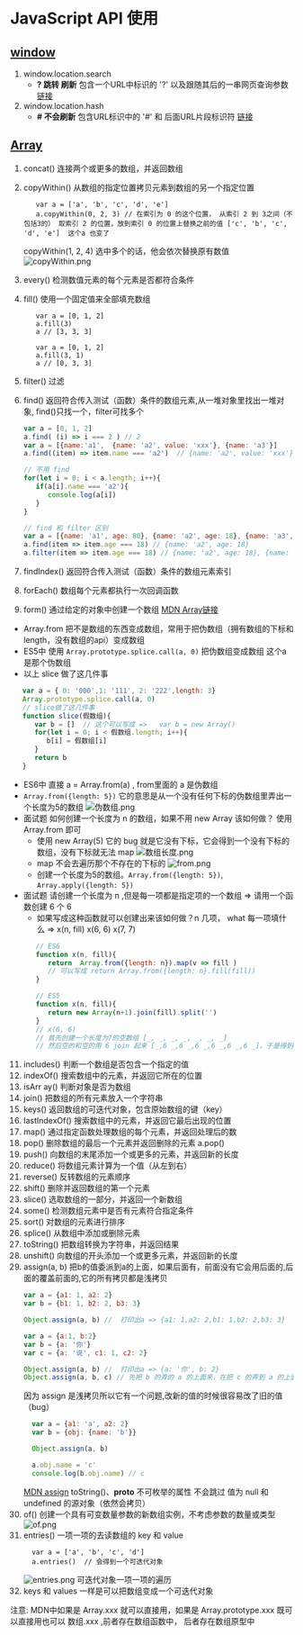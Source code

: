 # JavaScript API 使用
## [window](https://developer.mozilla.org/zh-CN/docs/Web/API/Window)
1. window.location.search
   - **? 跳转 刷新** 包含一个URL中标识的 '?' 以及跟随其后的一串网页查询参数 [链接](https://developer.mozilla.org/zh-CN/docs/Web/API/Location/search)
2. window.location.hash
   - **# 不会刷新** 包含URL标识中的 '#' 和 后面URL片段标识符 [链接](https://developer.mozilla.org/zh-CN/docs/Web/API/Location/hash) 

## [Array](https://developer.mozilla.org/zh-CN/docs/Web/JavaScript/Reference/Global_Objects/Array)
1. concat() 连接两个或更多的数组，并返回数组
2. copyWithin() 从数组的指定位置拷贝元素到数组的另一个指定位置
   ```
      var a = ['a', 'b', 'c', 'd', 'e']
      a.copyWithin(0, 2, 3) // 在索引为 0 的这个位置， 从索引 2 到 3之间（不包括3的） 取索引 2 的位置，放到索引 0 的位置上替换之前的值 ['c', 'b', 'c', 'd', 'e']  这个a 也变了 
   ```
   copyWithin(1, 2, 4) 选中多个的话，他会依次替换原有数值
   ![copyWithin.png](https://i.loli.net/2021/12/02/za3BWVRnS5hJe2L.png)

3. every() 检测数值元素的每个元素是否都符合条件
4. fill() 使用一个固定值来全部填充数组
   ```
      var a = [0, 1, 2]
      a.fill(3)
      a // [3, 3, 3]

      var a = [0, 1, 2] 
      a.fill(3, 1)
      a // [0, 3, 3]
   ```
5. filter() 过滤
6. find() 返回符合传入测试（函数）条件的数组元素,从一堆对象里找出一堆对象, find()只找一个，filter可找多个
   ```js
   var a = [0, 1, 2] 
   a.find( (i) => i === 2 ) // 2
   var a = [{name:'a1',  {name: 'a2', value: 'xxx'}, {name: 'a3'}]
   a.find((item) => item.name === 'a2')  // {name: 'a2', value: 'xxx'}

   // 不用 find 
   for(let i = 0; i < a.length; i++){
      if(a[i].name === 'a2'){
         console.log(a[i])
      }
   }

   // find 和 filter 区别
   var a = [{name: 'a1', age: 80}, {name: 'a2', age: 18}, {name: 'a3', age: 18}]
   a.find(item => item.age === 18) // {name: 'a2', age: 18}
   a.filter(item => item.age === 18) // {name: 'a2', age: 18}, {name: 'a3', age: 18}
   ```
7. findIndex() 返回符合传入测试（函数）条件的数组元素索引
   
8. forEach() 数组每个元素都执行一次回调函数
9.  form() 通过给定的对象中创建一个数组 [MDN Array链接](https://developer.mozilla.org/zh-CN/docs/Web/JavaScript/Reference/Global_Objects/Array/from)
   - Array.from 把不是数组的东西变成数组，常用于把伪数组（拥有数组的下标和length，没有数组的api）变成数组
   - ES5中 使用 `Array.prototype.splice.call(a, 0)` 把伪数组变成数组 这个a 是那个伪数组   
   - 以上 slice 做了这几件事
   ```js
      var a = { 0: '000',1: '111', 2: '222',length: 3}
      Array.prototype.splice.call(a, 0)
      // slice做了这几件事
      function slice(假数组){
         var b = []  // 这个可以写成 =>   var b = new Array()
         for(let i = 0; i < 假数组.length; i++){
            b[i] = 假数组[i]
         }
         return b
      }
   ```
   - ES6中 直接 a = Array.from(a) , from里面的 a 是伪数组
   - `Array.from({length: 5})`  它的意思是从一个没有任何下标的伪数组里弄出一个长度为5的数组
   ![伪数组.png](https://i.loli.net/2021/12/02/Mcr1NeUgLm25HiE.png)
   - 面试题 如何创建一个长度为 n 的数组，如果不用 new Array 该如何做？ 使用 Array.from 即可
     - 使用 new Array(5) 它的 bug 就是它没有下标，它会得到一个没有下标的数组，没有下标就无法 map 
     ![数组长度.png](https://i.loli.net/2021/12/02/XjWxkbFUdLh3Dmv.png)
     - map 不会去遍历那个不存在的下标的
     ![from.png](https://i.loli.net/2021/12/02/kV7cylnpv4RaXHO.png)
     - 创建一个长度为5的数组。`Array.from({length: 5})`, `Array.apply({length: 5})`
   - 面试题 请创建一个长度为 n ,但是每一项都是指定项的一个数组 => 请用一个函数创建 6 个 6
     - 如果写成这种函数就可以创建出来该如何做？n 几项， what 每一项填什么 => x(n, fill) x(6, 6) x(7, 7)  
      ```js
         // ES6
         function x(n, fill){
            return  Array.from({length: n}).map(v => fill )
            // 可以写成 return Array.from({length: n}.fill(fill))
         }

         // ES5
         function x(n, fill){
            return new Array(n+1).join(fill).split('')
         }
         // x(6, 6)
         // 首先创建一个长度为7的空数组 [_, _, _, _, _, _, _]
         // 然后空的和空的用 6 join 起来 [_,6 _,6 _,6 _,6 _,6 _,6 _]，于是得到6 个 6  [666666],最后 split 就会得到 ['6', '6', '6', '6', '6', '6']     
      ```
11. includes() 判断一个数组是否包含一个指定的值
12. indexOf() 搜索数组中的元素，并返回它所在的位置
13. isArr ay() 判断对象是否为数组
14. join() 把数组的所有元素放入一个字符串
15. keys() 返回数组的可迭代对象，包含原始数组的键（key）
16. lastIndexOf() 搜索数组中的元素，并返回它最后出现的位置
17. map() 通过指定函数处理数组的每个元素，并返回处理后的数
18. pop() 删除数组的最后一个元素并返回删除的元素  a.pop()
19. push() 向数组的末尾添加一个或更多的元素，并返回新的长度
20. reduce() 将数组元素计算为一个值（从左到右）
21. reverse() 反转数组的元素顺序
22. shift() 删除并返回数组的第一个元素
23. slice() 选取数组的一部分，并返回一个新数组
24. some() 检测数组元素中是否有元素符合指定条件
25. sort() 对数组的元素进行排序
26. splice() 从数组中添加或删除元素
27. toString() 把数组转换为字符串，并返回结果
28. unshift() 向数组的开头添加一个或更多元素，并返回新的长度
29. assign(a, b) 把b的值委派到a的上面，如果后面有，前面没有它会用后面的,后面的覆盖前面的,它的所有拷贝都是浅拷贝 
    ```js
    var a = {a1: 1, a2: 2}
    var b = {b1: 1, b2: 2, b3: 3}

    Object.assign(a, b) //  打印出a => {a1: 1,a2: 2,b1: 1,b2: 2,b3: 3}
    
    var a = {a:1, b:2}
    var b = {a: '你'}
    var c = {a: '说', c1: 1, c2: 2}

    Object.assign(a, b) //  打印出a => {a: '你', b: 2}
    Object.assign(a, b, c) // 先把 b 的弄的 a 的上面来，在把 c 的弄到 a 的上面来 打印出 a => {a: '说', b: 2, c1: 1, c2: 2}
    ```
    因为 assign 是浅拷贝所以它有一个问题,改新的值的时候很容易改了旧的值（bug） 
    ```js
      var a = {a1: 'a', a2: 2}
      var b = {obj: {name: 'b'}} 

      Object.assign(a, b)

      a.obj.name = 'c'
      console.log(b.obj.name) // c
    ```
      [MDN assign](https://developer.mozilla.org/zh-CN/docs/Web/JavaScript/Reference/Global_Objects/Object/assign)
      toString()、__proto__ 不可枚举的属性
      不会跳过 值为 null 和 undefined 的源对象（依然会拷贝）
30. of() 创建一个具有可变数量参数的新数组实例，不考虑参数的数量或类型
   ![of.png](https://i.loli.net/2021/12/02/m6X4eyVUfwg5tMn.png)
31. entries() 一项一项的去读数组的 key 和 value
    ```
      var a = ['a', 'b', 'c', 'd']
      a.entries()  // 会得到一个可迭代对象
    ```
    ![entries.png](https://i.loli.net/2021/12/02/XvYUAsk3dmEN7oF.png)
   可迭代对象一项一项的遍历
32. keys 和 values 一样是可以把数组变成一个可迭代对象

注意: MDN中如果是 Array.xxx 就可以直接用，如果是 Array.prototype.xxx 既可以直接用也可以 数组.xxx ,前者存在数组函数中， 后者存在数组原型中   